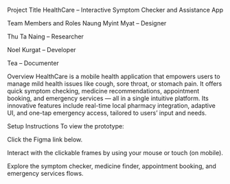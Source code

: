 Project Title
HealthCare – Interactive Symptom Checker and Assistance App

Team Members and Roles
Naung Myint Myat – Designer

Thu Ta Naing – Researcher

Noel Kurgat – Developer

Tea – Documenter

Overview
HealthCare is a mobile health application that empowers users to manage mild health issues like cough, sore throat, or stomach pain. It offers quick symptom checking, medicine recommendations, appointment booking, and emergency services — all in a single intuitive platform. Its innovative features include real-time local pharmacy integration, adaptive UI, and one-tap emergency access, tailored to users’ input and needs.

Setup Instructions
To view the prototype:

Click the Figma link below.

Interact with the clickable frames by using your mouse or touch (on mobile).

Explore the symptom checker, medicine finder, appointment booking, and emergency services flows.
